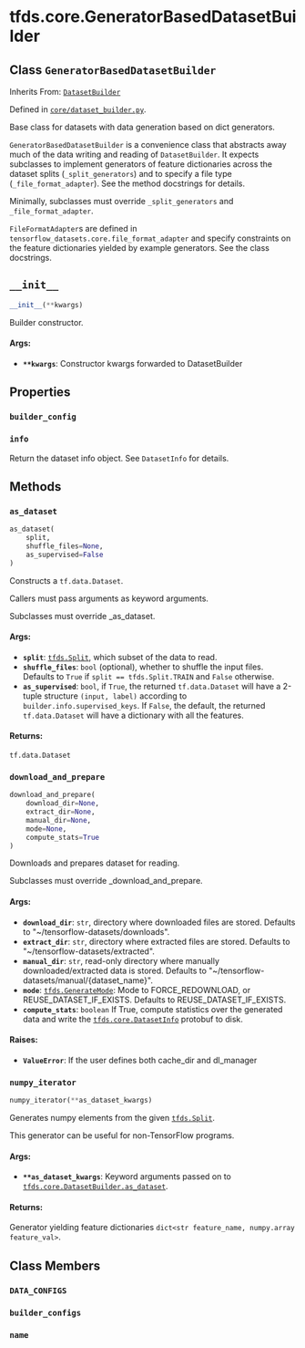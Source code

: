 <div itemscope itemtype="http://developers.google.com/ReferenceObject">
<meta itemprop="name" content="tfds.core.GeneratorBasedDatasetBuilder" />
<meta itemprop="path" content="Stable" />
<meta itemprop="property" content="builder_config"/>
<meta itemprop="property" content="info"/>
<meta itemprop="property" content="__init__"/>
<meta itemprop="property" content="as_dataset"/>
<meta itemprop="property" content="download_and_prepare"/>
<meta itemprop="property" content="numpy_iterator"/>
<meta itemprop="property" content="DATA_CONFIGS"/>
<meta itemprop="property" content="builder_configs"/>
<meta itemprop="property" content="name"/>
</div>

# tfds.core.GeneratorBasedDatasetBuilder

## Class `GeneratorBasedDatasetBuilder`

Inherits From: [`DatasetBuilder`](../../tfds/core/DatasetBuilder.md)



Defined in [`core/dataset_builder.py`](https://github.com/tensorflow/datasets/tree/master/tensorflow_datasets/core/dataset_builder.py).

Base class for datasets with data generation based on dict generators.

`GeneratorBasedDatasetBuilder` is a convenience class that abstracts away much
of the data writing and reading of `DatasetBuilder`. It expects subclasses to
implement generators of feature dictionaries across the dataset splits
(`_split_generators`) and to specify a file type
(`_file_format_adapter`). See the method docstrings for details.

Minimally, subclasses must override `_split_generators` and
`_file_format_adapter`.

`FileFormatAdapter`s are defined in
`tensorflow_datasets.core.file_format_adapter` and specify constraints on the
feature dictionaries yielded by example generators. See the class docstrings.

<h2 id="__init__"><code>__init__</code></h2>

``` python
__init__(**kwargs)
```

Builder constructor.

#### Args:

* <b>`**kwargs`</b>: Constructor kwargs forwarded to DatasetBuilder



## Properties

<h3 id="builder_config"><code>builder_config</code></h3>



<h3 id="info"><code>info</code></h3>

Return the dataset info object. See `DatasetInfo` for details.



## Methods

<h3 id="as_dataset"><code>as_dataset</code></h3>

``` python
as_dataset(
    split,
    shuffle_files=None,
    as_supervised=False
)
```

Constructs a `tf.data.Dataset`.

Callers must pass arguments as keyword arguments.

Subclasses must override _as_dataset.

#### Args:

* <b>`split`</b>: <a href="../../tfds/Split.md"><code>tfds.Split</code></a>, which subset of the data to read.
* <b>`shuffle_files`</b>: `bool` (optional), whether to shuffle the input files.
    Defaults to `True` if `split == tfds.Split.TRAIN` and `False` otherwise.
* <b>`as_supervised`</b>: `bool`, if `True`, the returned `tf.data.Dataset`
    will have a 2-tuple structure `(input, label)` according to
    `builder.info.supervised_keys`. If `False`, the default,
    the returned `tf.data.Dataset` will have a dictionary with all the
    features.


#### Returns:

`tf.data.Dataset`

<h3 id="download_and_prepare"><code>download_and_prepare</code></h3>

``` python
download_and_prepare(
    download_dir=None,
    extract_dir=None,
    manual_dir=None,
    mode=None,
    compute_stats=True
)
```

Downloads and prepares dataset for reading.

Subclasses must override _download_and_prepare.

#### Args:

* <b>`download_dir`</b>: `str`, directory where downloaded files are stored.
    Defaults to "~/tensorflow-datasets/downloads".
* <b>`extract_dir`</b>: `str`, directory where extracted files are stored.
    Defaults to "~/tensorflow-datasets/extracted".
* <b>`manual_dir`</b>: `str`, read-only directory where manually downloaded/extracted
    data is stored. Defaults to
    "~/tensorflow-datasets/manual/{dataset_name}".
* <b>`mode`</b>: <a href="../../tfds/download/GenerateMode.md"><code>tfds.GenerateMode</code></a>: Mode to FORCE_REDOWNLOAD,
    or REUSE_DATASET_IF_EXISTS. Defaults to REUSE_DATASET_IF_EXISTS.
* <b>`compute_stats`</b>: `boolean` If True, compute statistics over the generated
    data and write the <a href="../../tfds/core/DatasetInfo.md"><code>tfds.core.DatasetInfo</code></a> protobuf to disk.


#### Raises:

* <b>`ValueError`</b>: If the user defines both cache_dir and dl_manager

<h3 id="numpy_iterator"><code>numpy_iterator</code></h3>

``` python
numpy_iterator(**as_dataset_kwargs)
```

Generates numpy elements from the given <a href="../../tfds/Split.md"><code>tfds.Split</code></a>.

This generator can be useful for non-TensorFlow programs.

#### Args:

* <b>`**as_dataset_kwargs`</b>: Keyword arguments passed on to
    <a href="../../tfds/core/DatasetBuilder.md#as_dataset"><code>tfds.core.DatasetBuilder.as_dataset</code></a>.


#### Returns:

Generator yielding feature dictionaries
`dict<str feature_name, numpy.array feature_val>`.



## Class Members

<h3 id="DATA_CONFIGS"><code>DATA_CONFIGS</code></h3>

<h3 id="builder_configs"><code>builder_configs</code></h3>

<h3 id="name"><code>name</code></h3>

